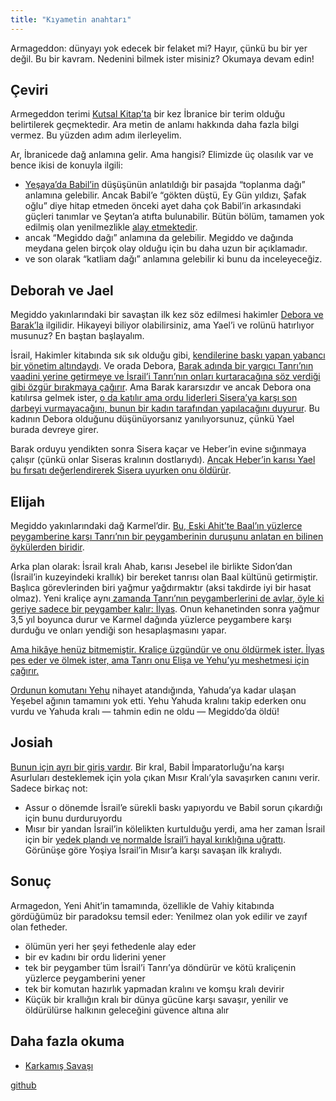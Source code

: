 ```yaml
---
title: "Kıyametin anahtarı"
---
```



Armageddon: dünyayı yok edecek bir felaket mi? Hayır, çünkü bu bir yer değil. Bu bir kavram. Nedenini bilmek ister misiniz? Okumaya devam edin!


## Çeviri

<a name="2ff3"></a>
Armegeddon terimi [Kutsal Kitap’ta](https://www.bibleserver.com/TR/Vahiy16%3A16) bir kez İbranice bir terim olduğu belirtilerek geçmektedir. Ara metin de anlamı hakkında daha fazla bilgi vermez. Bu yüzden adım adım ilerleyelim.

Ar, İbranicede dağ anlamına gelir. Ama hangisi? Elimizde üç olasılık var ve bence ikisi de konuyla ilgili:

- [Yeşaya’da Babil’in](https://www.bibleserver.com/TR/Ye%C5%9Faya14%3A13) düşüşünün anlatıldığı bir pasajda “toplanma dağı” anlamına gelebilir. Ancak Babil’e “gökten düştü, Ey Gün yıldızı, Şafak oğlu” diye hitap etmeden önceki ayet daha çok Babil’in arkasındaki güçleri tanımlar ve Şeytan’a atıfta bulunabilir. Bütün bölüm, tamamen yok edilmiş olan yenilmezlikle [alay etmektedir](https://www.bibleserver.com/TR/Ye%C5%9Faya14%3A3-4).
- ancak “Megiddo dağı” anlamına da gelebilir. Megiddo ve dağında meydana gelen birçok olay olduğu için bu daha uzun bir açıklamadır.
- ve son olarak “katliam dağı” anlamına gelebilir ki bunu da inceleyeceğiz.



## Deborah ve Jael

<a name="8338"></a>
Megiddo yakınlarındaki bir savaştan ilk kez söz edilmesi hakimler [Debora ve Barak’la](https://www.bibleserver.com/TR/Hakimler4) ilgilidir. Hikayeyi biliyor olabilirsiniz, ama Yael’i ve rolünü hatırlıyor musunuz? En baştan başlayalım.

İsrail, Hakimler kitabında sık sık olduğu gibi, [kendilerine baskı yapan yabancı bir yönetim altındaydı](https://www.bibleserver.com/TR/Hakimler4%3A1-3). Ve orada Debora, [Barak adında bir yargıcı Tanrı’nın vaadini yerine getirmeye ve İsrail’i Tanrı’nın onları kurtaracağına söz verdiği gibi özgür bırakmaya çağırır](https://www.bibleserver.com/TR/Hakimler4%3A3-7). Ama Barak kararsızdır ve ancak Debora ona katılırsa gelmek ister, [o da katılır ama ordu liderleri Sisera’ya karşı son darbeyi vurmayacağını, bunun bir kadın tarafından yapılacağını duyurur](https://www.bibleserver.com/TR/Hakimler4%3A8-9). Bu kadının Debora olduğunu düşünüyorsanız yanılıyorsunuz, çünkü Yael burada devreye girer.

Barak orduyu yendikten sonra Sisera kaçar ve Heber’in evine sığınmaya çalışır (çünkü onlar Siseras kralının dostlarıydı). [Ancak Heber’in karısı Yael bu fırsatı değerlendirerek Sisera uyurken onu öldürür](https://www.bibleserver.com/TR/Hakimler4%3A15-21).


## Elijah

<a name="5c76"></a>
Megiddo yakınlarındaki dağ Karmel’dir. [Bu, Eski Ahit’te Baal’ın yüzlerce peygamberine karşı Tanrı’nın bir peygamberinin duruşunu anlatan en bilinen öykülerden biridir](https://www.bibleserver.com/TR/1.Krallar18).

Arka plan olarak: İsrail kralı Ahab, karısı Jesebel ile birlikte Sidon’dan (İsrail’in kuzeyindeki krallık) bir bereket tanrısı olan Baal kültünü getirmiştir. Başlıca görevlerinden biri yağmur yağdırmaktır (aksi takdirde iyi bir hasat olmaz). Yeni kraliçe aynı[ zamanda Tanrı’nın peygamberlerini de avlar, öyle ki geriye sadece bir peygamber kalır: İlyas](https://www.bibleserver.com/TR/1.Krallar19%3A10). Onun kehanetinden sonra yağmur 3,5 yıl boyunca durur ve Karmel dağında yüzlerce peygambere karşı durduğu ve onları yendiği son hesaplaşmasını yapar.

[Ama hikâye henüz bitmemiştir. Kraliçe üzgündür ve onu öldürmek ister. İlyas pes eder ve ölmek ister, ama Tanrı onu Elişa ve Yehu’yu meshetmesi için çağırır.](https://www.bibleserver.com/TR/1.Krallar19)

[Ordunun komutanı Yehu](https://www.bibleserver.com/TR/2.Krallar9) nihayet atandığında, Yahuda’ya kadar ulaşan Yeşebel ağının tamamını yok etti. Yehu Yahuda kralını takip ederken onu vurdu ve Yahuda kralı — tahmin edin ne oldu — Megiddo’da öldü!


## Josiah

<a name="9ad1"></a>
[Bunun için ayrı bir giriş vardır](../../../content/bowls/expl/armageddon-and-the-battle-of-karkemish/index.html). Bir kral, Babil İmparatorluğu’na karşı Asurluları desteklemek için yola çıkan Mısır Kralı’yla savaşırken canını verir. Sadece birkaç not:

- Assur o dönemde İsrail’e sürekli baskı yapıyordu ve Babil sorun çıkardığı için bunu durduruyordu
- Mısır bir yandan İsrail’in kölelikten kurtulduğu yerdi, ama her zaman İsrail için bir [yedek plandı ve normalde İsrail’i hayal kırıklığına uğrattı](https://www.bibleserver.com/TR/2.Krallar18%3A21). Görünüşe göre Yoşiya İsrail’in Mısır’a karşı savaşan ilk kralıydı.



## Sonuç

<a name="733b"></a>
Armagedon, Yeni Ahit’in tamamında, özellikle de Vahiy kitabında gördüğümüz bir paradoksu temsil eder: Yenilmez olan yok edilir ve zayıf olan fetheder.

- ölümün yeri her şeyi fethedenle alay eder
- bir ev kadını bir ordu liderini yener
- tek bir peygamber tüm İsrail’i Tanrı’ya döndürür ve kötü kraliçenin yüzlerce peygamberini yener
- tek bir komutan hazırlık yapmadan kralını ve komşu kralı devirir
- Küçük bir krallığın kralı bir dünya gücüne karşı savaşır, yenilir ve öldürülürse halkının geleceğini güvence altına alır



## Daha fazla okuma

<a name="1244"></a>
- [Karkamış Savaşı](../../../content/bowls/expl/armageddon-and-the-battle-of-karkemish/index.html)







[github](https://github.com/revelation-today/revelation-today/blob/main/exampleSite/content/docs/content/bowls/expl/the-key-to-armageddon.tr.md)
